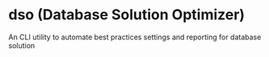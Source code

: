 # dso (Database Solution Optimizer)
An CLI utility to automate best practices settings and reporting for database solution
